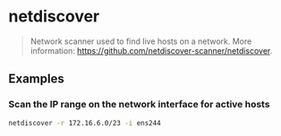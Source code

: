 # netdiscover

> Network scanner used to find live hosts on a network. More information: <https://github.com/netdiscover-scanner/netdiscover>.

## Examples

### Scan the IP range on the network interface for active hosts

```bash
netdiscover -r 172.16.6.0/23 -i ens244
```
